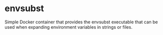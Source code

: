 # envsubst
Simple Docker container that provides the envsubst executable that can be used when expanding environment variables in strings or files.
